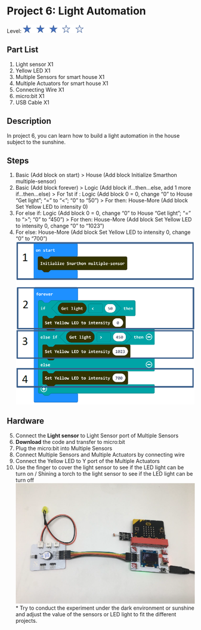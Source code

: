 # Project 6: Light Automation
Level: ![level](images/level3.png)
## Part List
1. Light sensor X1
2. Yellow LED X1
3. Multiple Sensors for smart house X1
4. Multiple Actuators for smart house X1
5. Connecting Wire X1
6. micro:bit X1
7. USB Cable X1

## Description
In project 6, you can learn how to build a light automation in the house subject to the sunshine.

## Steps
1. Basic (Add block on start) > House (Add block Initialize Smarthon multiple-sensor)
2. Basic (Add block forever) > Logic (Add block if…then…else, add 1 more if…then…else) > For 1st if : Logic (Add block 0 = 0, change “0” to House “Get light”; “=” to “<”; “0” to “50”) > For then: House-More (Add block Set Yellow LED to intensity 0)
3. For else if: Logic (Add block 0 = 0, change “0” to House “Get light”; “=” to “>”; “0” to “450”) > For then: House-More (Add block Set Yellow LED to intensity 0, change “0” to “1023”)
4. For else: House-More (Add block Set Yellow LED to intensity 0, change “0” to “700”)
![auto_fit](images/P6_1.png)

## Hardware
5. Connect the **Light sensor** to Light Sensor port of Multiple Sensors
6. **Download** the code and transfer to micro:bit
7. Plug the micro:bit into Multiple Sensors
8. Connect Multiple Sensors and Multiple Actuators by connecting wire
9. Connect the Yellow LED to Y port of the Multiple Actuators
10. Use the finger to cover the light sensor to see if the LED light can be turn on / Shining a torch to the light sensor to see if the LED light can be turn off
![auto_fit](images/P6_2.png)
<span id="remarks" >* Try to conduct the experiment under the dark environment or sunshine and adjust the value of the sensors or LED light to fit the different projects. </span>

